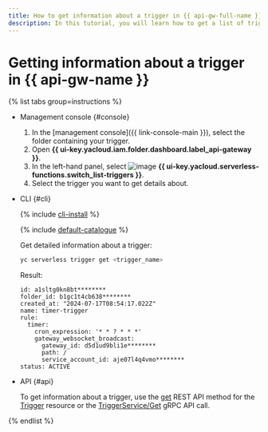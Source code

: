 ```yaml
---
title: How to get information about a trigger in {{ api-gw-full-name }}
description: In this tutorial, you will learn how to get a list of triggers and trigger details in {{ api-gw-full-name }}.
---
```


# Getting information about a trigger in {{ api-gw-name }}

{% list tabs group=instructions %}

- Management console {#console}

  1. In the [management console]({{ link-console-main }}), select the folder containing your trigger.
  1. Open **{{ ui-key.yacloud.iam.folder.dashboard.label_api-gateway }}**.
  1. In the left-hand panel, select ![image](../../../_assets/console-icons/gear-play.svg) **{{ ui-key.yacloud.serverless-functions.switch_list-triggers }}**.
  1. Select the trigger you want to get details about.

- CLI {#cli}

    {% include [cli-install](../../../_includes/cli-install.md) %}

    {% include [default-catalogue](../../../_includes/default-catalogue.md) %}

    Get detailed information about a trigger:

    ```bash
    yc serverless trigger get <trigger_name>
    ```

    Result:

    ```text
    id: a1sltg0kn8bt********
    folder_id: b1gc1t4cb638********
    created_at: "2024-07-17T08:54:17.022Z"
    name: timer-trigger
    rule:
      timer:
        cron_expression: '* * ? * * *'
        gateway_websocket_broadcast:
          gateway_id: d5d1ud9bli1e********
          path: /
          service_account_id: aje07l4q4vmo********
    status: ACTIVE
    ```

- API {#api}

  To get information about a trigger, use the [get](../../triggers/api-ref/Trigger/get.md) REST API method for the [Trigger](../../triggers/api-ref/Trigger/index.md) resource or the [TriggerService/Get](../../triggers/api-ref/grpc/Trigger/get.md) gRPC API call.

{% endlist %}
